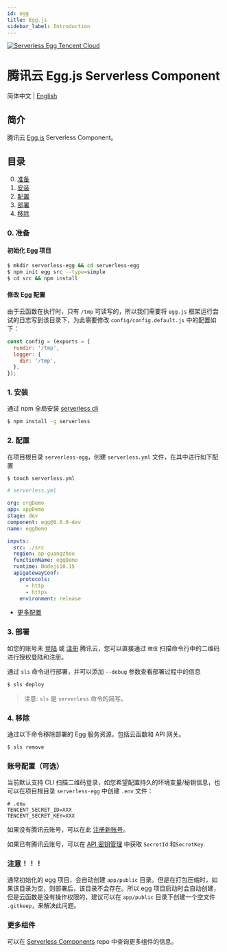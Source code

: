 ```yaml
---
id: egg
title: Egg.js
sidebar_label: Introduction
---
```


[![Serverless Egg Tencent Cloud](https://img.serverlesscloud.cn/20191226/1577361751088-egg_width.png)](http://serverless.com)

# 腾讯云 Egg.js Serverless Component

简体中文 | [English](https://github.com/serverless-components/tencent-egg/blob/master/README.en.md)

## 简介

腾讯云 [Egg.js](https://github.com/eggjs/egg) Serverless Component。

## 目录

0. [准备](#0-准备)
1. [安装](#1-安装)
1. [配置](#2-配置)
1. [部署](#3-部署)
1. [移除](#4-移除)

### 0. 准备

#### 初始化 Egg 项目

```bash
$ mkdir serverless-egg && cd serverless-egg
$ npm init egg src --type=simple
$ cd src && npm install
```

#### 修改 Egg 配置

由于云函数在执行时，只有 `/tmp` 可读写的，所以我们需要将 `egg.js` 框架运行尝试的日志写到该目录下，为此需要修改 `config/config.default.js` 中的配置如下：

```js
const config = (exports = {
  rundir: '/tmp',
  logger: {
    dir: '/tmp',
  },
});
```

### 1. 安装

通过 npm 全局安装 [serverless cli](https://github.com/serverless/serverless)

```bash
$ npm install -g serverless
```

### 2. 配置

在项目根目录 `serverless-egg`，创建 `serverless.yml` 文件，在其中进行如下配置

```bash
$ touch serverless.yml
```

```yaml
# serverless.yml

org: orgDemo
app: appDemo
stage: dev
component: egg@0.0.0-dev
name: eggDemo

inputs:
  src: ./src
  region: ap-guangzhou
  functionName: eggDemo
  runtime: Nodejs10.15
  apigatewayConf:
    protocols:
      - http
      - https
    environment: release
```

- [更多配置](/docs/config/egg)

### 3. 部署

如您的账号未 [登陆](https://cloud.tencent.com/login) 或 [注册](https://cloud.tencent.com/register) 腾讯云，您可以直接通过 `微信` 扫描命令行中的二维码进行授权登陆和注册。

通过 `sls` 命令进行部署，并可以添加 `--debug` 参数查看部署过程中的信息

```bash
$ sls deploy
```

> 注意: `sls` 是 `serverless` 命令的简写。

### 4. 移除

通过以下命令移除部署的 Egg 服务资源，包括云函数和 API 网关。

```bash
$ sls remove
```

### 账号配置（可选）

当前默认支持 CLI 扫描二维码登录，如您希望配置持久的环境变量/秘钥信息，也可以在项目根目录 `serverless-egg` 中创建 `.env` 文件：

```dotenv
# .env
TENCENT_SECRET_ID=XXX
TENCENT_SECRET_KEY=XXX
```

如果没有腾讯云账号，可以在此 [注册新账号](https://cloud.tencent.com/register)。

如果已有腾讯云账号，可以在 [API 密钥管理](https://console.cloud.tencent.com/cam/capi) 中获取 `SecretId` 和`SecretKey`.

### 注意！！！

通常初始化的 egg 项目，会自动创建 `app/public` 目录。但是在打包压缩时，如果该目录为空，则部署后，该目录不会存在。所以 egg 项目启动时会自动创建，但是云函数是没有操作权限的，建议可以在 `app/public` 目录下创建一个空文件 `.gitkeep`，来解决此问题。

### 更多组件

可以在 [Serverless Components](https://github.com/serverless/components) repo 中查询更多组件的信息。
